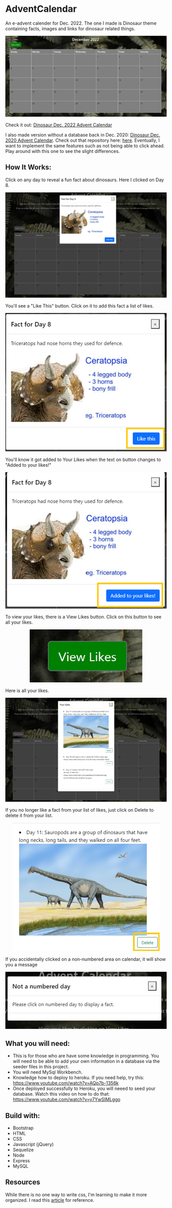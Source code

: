 # AdventCalendar 

An e-advent calender for Dec. 2022. The one I made is Dinosaur theme containing facts, images and links for dinosaur related things.  

<img src="public/images/2022DecCalendar.jpg" alt="2022 December calendar"><a href="https://dry-lake-20084.herokuapp.com" target="_blank"></a>

Check it out: <a href="https://dry-lake-20084.herokuapp.com" target="_blank">Dinosaur Dec. 2022 Advent Calendar</a>

I also made version without a database back in Dec. 2020:  <a href="https://mhvue.github.io/dinosaurAdventCalendar" target="_blank">Dinosaur Dec. 2020 Advent Calendar</a>.  Check out that repository here: <a href="https://github.com/mhvue/dinosaurAdventCalendar" target="_blank">here</a>. 
Eventually, I want to implement the same features such as not being able to click ahead. Play around with this one to see the slight differences. 

## How It Works: 
Click on any day to reveal a fun fact about dinosaurs. Here I clicked on Day 8. 
<p align="center"><img src="public/images/popUpDinoInfo.jpg" alt="modal popup with dinosaur fact"></p>

You'll see a "Like This" button. Click on it to add this fact a list of likes.  
<p align="center"><img src="public/images/likeBtn.png" alt="like button"></p>

You'll know it got added to Your Likes when the text on button changes to "Added to your likes!"
<p align="center"><img src="public/images/savedToLikes.png" alt="saved to likes"></p>

To view your likes, there is a View Likes button. Click on this button to see all your likes.
<p align="center"><img src="public/images/viewLikeBtn.jpg" alt="view all likes button"></p>

Here is all your likes.
<p align="center"><img src="public/images/viewLikesScreenshot.jpg" alt="modal with all liked facts"></p>

If you no longer like a fact from your list of likes, just click on Delete to delete it from your list. 
<p align="center"><img src="public/images/DeleteLike.jpg" alt="delete button"></p>

If you accidentally clicked on a non-numbered area on calendar, it will show you a message 
<p align="center"><img src="public/images/notNumberDay.jpg" alt="message of non-numbered day clicked"></p>

## What you will need: 
* This is for those who are have some knowledge in programming. You will need to be able to add your own information in a database via the seeder files in this project. 
* You will need MySql Workbench.
* Knowledge how to deploy to heroku. If you need help, try this: https://www.youtube.com/watch?v=AQp7b-1356k 
* Once deployed successfully to Heroku, you will neeed to seed your database. Watch this video on how to do that: https://www.youtube.com/watch?v=y7YwSIMLggo 

## Build with: 
* Bootstrap
* HTML
* CSS 
* Javascript (jQuery)
* Sequelize 
* Node
* Express 
* MySQL


## Resources
<p>While there is no one way to write css, I'm learning to make it more organized. I read this <a href="https://medium.com/swlh/better-ways-to-organise-css-properties-9a066e7ded62">article</a> for reference. 

